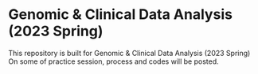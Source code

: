 # Genomic & Clinical Data Analysis (2023 Spring) 
This repository is built for Genomic & Clinical Data Analysis (2023 Spring) 
On some of practice session, process and codes will be posted.

